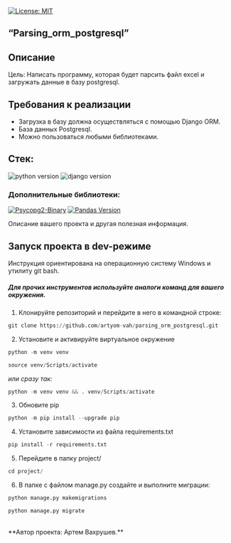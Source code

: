 [![License: MIT](https://img.shields.io/badge/License-MIT-brightgreen.svg)](https://opensource.org/licenses/MIT)
 
<h2>“Parsing_orm_postgresql”</h2>

## Описание
Цель: Написать программу, которая будет парсить файл excel и загружать данные в базу postgresql.

## Требования к реализации
- Загрузка в базу должна осуществляться с помощью Django ORM.
- База данных Postgresql.
- Можно пользоваться любыми библиотеками.



## **Стек:**
![python version](https://img.shields.io/badge/Python-3.11-green) ![django version](https://img.shields.io/badge/Django-4.2.1-green)


### **Дополнительные библиотеки:**
[![Psycopg2-Binary](https://img.shields.io/badge/Psycopg2--Binary-v2.9.1-blue)](https://pypi.org/project/psycopg2-binary/)
[![Pandas Version](https://img.shields.io/badge/Pandas-1.3.0-blue.svg)](https://pandas.pydata.org/)

Описание вашего проекта и другая полезная информация.

[//]: # ([![django-allauth]&#40;https://img.shields.io/badge/django--allauth-0.54.0-blue?style=flat-square&#41;]&#40;https://django-allauth.readthedocs.io/en/latest/&#41; [![folium]&#40;https://img.shields.io/badge/folium-0.14-blue&#41;]&#40;https://python-visualization.github.io/folium/&#41;  [![django-smart-selects]&#40;https://img.shields.io/badge/geocoder-1.38.1-blue&#41;]&#40;https://pypi.org/project/geocoder/&#41; [![flake8]&#40;https://img.shields.io/badge/flake8-5.0.4-blue&#41;]&#40;https://pypi.org/project/flake8/5.0.4/&#41;)

## **Запуск проекта в dev-режиме**
Инструкция ориентирована на операционную систему Windows и утилиту git bash.<br/>
##### Для прочих инструментов используйте аналоги команд для вашего окружения.

1. Клонируйте репозиторий и перейдите в него в командной строке:
```python
git clone https://github.com/artyom-vah/parsing_orm_postgresql.git
```

2. Установите и активируйте виртуальное окружение
```python
python -m venv venv
```

```python
source venv/Scripts/activate
```

_или сразу так:_

```python
python -m venv venv && . venv/Scripts/activate
```

3. Обновите pip 
```python
python -m pip install --upgrade pip
```

4. Установите зависимости из файла requirements.txt
```python
pip install -r requirements.txt
```

5. Перейдите в папку project/
```python
cd project/
```

6. В папке с файлом manage.py создайте и выполните миграции:
```python
python manage.py makemigrations 
```
```python
python manage.py migrate
```
<br>
**Автор проекта: Артем Вахрушев.**
